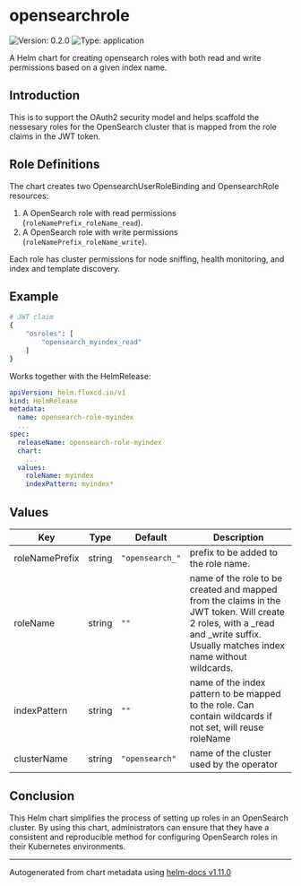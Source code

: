 # opensearchrole

![Version: 0.2.0](https://img.shields.io/badge/Version-0.2.0-informational?style=flat-square) ![Type: application](https://img.shields.io/badge/Type-application-informational?style=flat-square)

A Helm chart for creating opensearch roles with both read and write permissions based on a given index name.

## Introduction

This is to support the OAuth2 security model and helps scaffold the nessesary roles for the OpenSearch cluster that is mapped from the role claims in the JWT token.

## Role Definitions

The chart creates two OpensearchUserRoleBinding and OpensearchRole resources:

1. A OpenSearch role with read permissions (`roleNamePrefix_roleName_read`).
2. A OpenSearch role with write permissions (`roleNamePrefix_roleName_write`).

Each role has cluster permissions for node sniffing, health monitoring, and index and template discovery.

## Example

```sh
# JWT claim
{
    "osroles": [
        "opensearch_myindex_read"
    ]
}
```

Works together with the HelmRelease:

```yaml
apiVersion: helm.fluxcd.io/v1
kind: HelmRelease
metadata:
  name: opensearch-role-myindex
  ...
spec:
  releaseName: opensearch-role-myindex
  chart:
    ...
  values:
    roleName: myindex
    indexPattern: myindex*

```

## Values

| Key | Type | Default | Description |
|-----|------|---------|-------------|
| roleNamePrefix | string | `"opensearch_"` | prefix to be added to the role name. |
| roleName | string | `""` | name of the role to be created and mapped from the claims in the JWT token. Will create 2 roles, with a _read and _write suffix. Usually matches index name without wildcards. |
| indexPattern | string | `""` | name of the index pattern to be mapped to the role. Can contain wildcards if not set, will reuse roleName |
| clusterName | string | `"opensearch"` | name of the cluster used by the operator |

## Conclusion

This Helm chart simplifies the process of setting up roles in an OpenSearch cluster. By using this chart, administrators can ensure that they have a consistent and reproducible method for configuring OpenSearch roles in their Kubernetes environments.

----------------------------------------------
Autogenerated from chart metadata using [helm-docs v1.11.0](https://github.com/norwoodj/helm-docs/releases/v1.11.0)
